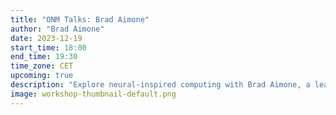 ```yaml
---
title: "ONM Talks: Brad Aimone"
author: "Brad Aimone"
date: 2023-12-19
start_time: 18:00
end_time: 19:30
time_zone: CET
upcoming: true
description: "Explore neural-inspired computing with Brad Aimone, a leading neuroscientist at Sandia Labs. Join us for insights into next-gen technology and neuroscience."
image: workshop-thumbnail-default.png
---
```

